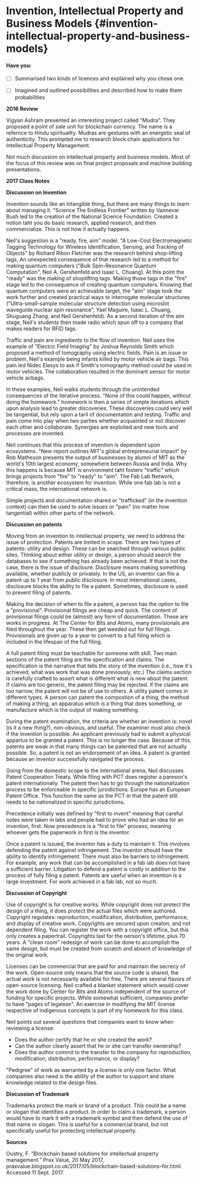# Invention, Intellectual Property and Business Models {#invention-intellectual-property-and-business-models}

#### Have you:

* [ ] Summarised two kinds of licences and explained why you chose one.

* [ ] Imagined and outlined possibilities and described how to make them probabilities


**2016 Review**

Vigyan Ashram presented an interesting project called "Mudra". They proposed a point of sale unit for blockchain currency. The name is a refernce to Hindu spirituality. Mudras are gestures with an energetic seal of authenticity. This prompted me to research block chain applications for Intellectual Property Management.

Not much discussion on intellectual property and business models. Most of the focus of this review was on final project proposals and machine building presentations.

**2017 Class Notes**

**Discussion on Invention**

Invention sounds like an intangible thing, but there are many things to learn about managing it. "Science The Endless Frontier" written by Vannevar Bush led to the creation of the National Science Foundation. Created a notion taht you do basic research, applied research, and then commercialize. This is not how it actually happens.

Neil's suggestion is a "ready, fire, aim" model. "A Low-Cost Electromagnetic Tagging Technology for Wireless Identification, Sensing, and Tracking of Objects" by Richard Ribon Fletcher was the research behind shop-lifting tags. An unexpected consequence of that research led to a method for making quantum computers ("Bulk Spin-Resonance Quantum Computation", Neil A. Gershenfeld and Isaac L. Chuang). At this point the "ready" was the making of shoplifting tags. Making those tags in the "fire" stage led to the consequence of creating quantum computers. Knowing that quantum computers were an achievable target, the "aim" stage took the work further and created practical ways to interrogate molecular structures ("Ultra-small-sample molecular structure detection using microslot waveguide nuclear spin resonance", Yael Maguire, Isaac L. Chuang, Shuguang Zhang, and Neil Gershenfeld). As a second iteration of the aim stage, Neil's students then made radio which spun off to a company that makes readers for RFID tags.

Traffic and pain are ingredients to the flow of invention. Neil uses the example of "Electric Field Imaging" by Joshua Reynolds Smith which proposed a method of tomography using electric fields. Pain is an issue or problem, Neil's example being infants killed by motor vehicle air bags. This pain led Nidec Elesys to ask if Smith's tomography method could be used in motor vehicles. The collaboration resulted in the dominant sensor for motor vehicle airbags.

In these examples, Neil walks students through the unintended consequences of the iterative process. "None of this could happen, without doing the homework." homework is then a series of simple iterations which upon analysis lead to greater discoveries. These discoveries could very well be tangential, but rely upon a taril of documentation and testing. Traffic and pain come into play when two parties whether acquainted or not discover each other and collaborate. Synergies are exploited and new tools and processes are invented.

Neil continues that this process of invention is dependent upon ecosystems. "New report outlines MIT's global entrepreneurial impact" by Rob Matheson presents the output of businesses by alumni of MIT as the world's 10th largest economy, somewhere between Russia and India. Why this happens is because MIT is environment taht fosters "traffic" which brings projects from "fire" to "ready" to "aim". The Fab Lab Network, therefore, is another ecosystem for invention. While one fab lab is not a critical mass, the international network is.

Simple projects and documentation shared or "trafficked" (in the invention context) can then be used to solve issues or "pain" (no matter how tangential) within other parts of the network.

**Discussion on patents**

Moving from an invention to intellectual property, we need to address the issue of protection. Patents are limited in scope. There are two types of patents: utility and design. These can be searched through various public sites. Thinking about either utility or design, a person should search the databases to see if something has already been achieved. If that is not the case, there is the issue of discloure. Disclosure means making something available, whether publicly or privately. In the US, an inventor can file a patent up to 1 year from public disclosure. In most international cases, disclosure blocks the ability to file a patent. Sometimes, disclosure is used to prevent filing of patents.

Making the decision of when to file a patent, a person has the option to file a "provisional". Provisional filings are cheap and quick. The content of provisional filings could be (almost) any form of documentation. These are works in progress. At The Center for Bits and Atoms, many provisionals are filed throughout the year. These then get weeded out for full filings. Provisionals are given up to a year to convert to a full filing which is included in the lifespan of the full filing.

A full patent filing must be teachable for someone with skill. Two main sections of the patent filing are the specification and claims. The specification is the narrative that tells the story of the invention (i.e., how it's achieved, what was work that was done previously, etc.) The claims section is carefully crafted to assert what is different what is new about the patent. If claims are too generic, the patent filing may be rejected. If the claims are too narrow, the patent will not be of use to others. A utility patent comes in different types. A person can patent the compostion of a thing, the method of making a thing, an apparatus which is a thing that does something, or manufacture which is the output of making something. 

During the patent examination, the criteria are whether an invention is: novel (is it a new thing?), non-obvious, and useful. The examiner must also check if the invention is possible. An applicant previously had to submit a physical appartus to be granted a patent. This is no longer the case. Because of this, patents are weak in that many things can be patented that are not actually possible. So, a patent is not an endorsement of an idea. A patent is granted because an inventor successfully navigated the process.

Going from the domestic scope to the international arena, Neil discusses Patent Cooperation Treaty. While filing with PCT does register a pareson's patent internationally. The patent then has to go through the nationalization process to be enforceable in specific jursidictions. Europe has an European Patent Office. This function the same as the PCT in that the patent still needs to be nationalized in specific jurisdictions.

Precedence initially was defined by "first to invent" meaning that careful notes were taken in labs and people had to prove who had an idea for an invention, first. Now precedence is a "first to file" process, meaning whoever gets the paperwork in first is the inventor.

Once a patent is issued, the inventor has a duty to maintain it. This involves defending the patent against infringement. The inventor should have the ability to identify infringement. There must also be barriers to infringement. For example, any work that can be accomplished in a fab lab does not have a sufficient barrier. Litigation to defend a patent is costly in addition to the process of fully filing a patent. Patents are useful when an invention is a large investment. For work achieved in a fab lab, not so much.

**Discussion of Copyright**

Use of copyright is for creative works. While copyright does not protect the design of a thing, it does protect the actual files which were authored. Copyright regulates: reproduction, modification, distribution, performance, and display of creative work. Copyrights are secured upon creaton, and not dependent filing. You can register the work with a copyright office, but this only creates a papertrail. Copyrights last for the oerson's lifetime, plus 70 years. A "clean room" redesign of work can be done to accomplish the same design, but must be created from scratch and absent of knowledge of the original work.

Licenses can be commercial that are paid for and maintain the secrecy of the work. Open-source only means that the source code is shared, the actual work is not necessarily available for free. There are several flavors of open-source licensing. Neil crafted a blanket statement which would cover the work done by Center for Bits and Atoms independent of the source of funding for specific projects. While somewhat sufficient, companies prefer to have "pages of legalese". An exercise in modifying the MIT license respective of indigenous concepts is part of my homework for this class.

Neil points out several questions that companies want to know when reviewing a license:

* Does the author certify that he or she created the work?
* Can the author clearly assert that he or she can transfer ownership?
* Does the author commit to the transfer to the company for reproduction, modification, distribution, performance, or display?

"Pedigree" of work as warranted by a license is only one factor. What companies also need is the ability of the author to support and share knowledge related to the design files.

**Discussion of Trademark**
 
Trademarks protect the mark or brand of a product. This could be a name or slogan that identifies a product. In order to claim a trademark, a person would have to mark it with a trademark symbol and then defend the use of that name or slogan. This is useful for a commercial brand, but not specifically useful for protecting intellectual property.
 

**Sources**

Oustry, F. “Blockchain based solutions for intellectual property management.” Prax Value, 20 May 2017, praxvalue.blogspot.co.uk/2017/05/blockchain-based-solutions-for.html. Accessed 11 Sept. 2017.
